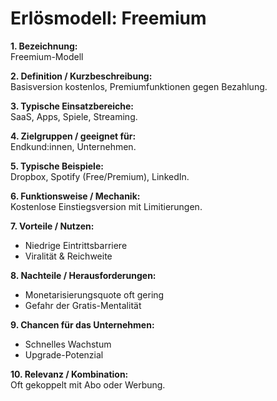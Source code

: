 # Erlösmodell: Freemium

**1. Bezeichnung:**  
Freemium-Modell  

**2. Definition / Kurzbeschreibung:**  
Basisversion kostenlos, Premiumfunktionen gegen Bezahlung.  

**3. Typische Einsatzbereiche:**  
SaaS, Apps, Spiele, Streaming.  

**4. Zielgruppen / geeignet für:**  
Endkund:innen, Unternehmen.  

**5. Typische Beispiele:**  
Dropbox, Spotify (Free/Premium), LinkedIn.  

**6. Funktionsweise / Mechanik:**  
Kostenlose Einstiegsversion mit Limitierungen.  

**7. Vorteile / Nutzen:**  
- Niedrige Eintrittsbarriere  
- Viralität & Reichweite  

**8. Nachteile / Herausforderungen:**  
- Monetarisierungsquote oft gering  
- Gefahr der Gratis-Mentalität  

**9. Chancen für das Unternehmen:**  
- Schnelles Wachstum  
- Upgrade-Potenzial  

**10. Relevanz / Kombination:**  
Oft gekoppelt mit Abo oder Werbung.  
